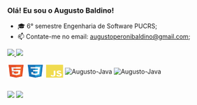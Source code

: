 ### Olá! Eu sou o Augusto Baldino!

- 🎓 6° semestre Engenharia de Software PUCRS;
- 📫 Contate-me no email: augustoperonibaldino@gmail.com;

<div>
  <a href="https://github.com/AugustoPBaldino">
  <img height="150em" src="https://github-readme-stats.vercel.app/api/?username=AugustoPBaldino&repo=github-README.md&show_icons=true&theme=dracula" />
  <img height="150em" src="https://github-readme-stats.vercel.app/api/top-langs/?username=AugustoPBaldino&layout=compact&langs_count=16&theme=dracula" />
  </a>
</div>

<div style="display: inline_block"><br>
  <img align="center" alt="Augusto-HTML" height="30" width="40" src="https://raw.githubusercontent.com/devicons/devicon/master/icons/html5/html5-original.svg">
  <img align="center" alt="Augusto-CSS" height="30" width="40" src="https://raw.githubusercontent.com/devicons/devicon/master/icons/css3/css3-original.svg">
  <img align="center" alt="Augusto-Js" height="30" width="40" src="https://raw.githubusercontent.com/devicons/devicon/master/icons/javascript/javascript-plain.svg">
  <img align="center" alt="Augusto-Java" height="30" width="40" src="https://cdn.jsdelivr.net/gh/devicons/devicon/icons/java/java-original.svg">
  <img align="center" alt="Augusto-Java" height="30" width="40" src="https://img.icons8.com/?size=100&id=90519&format=png&color=000000">
</div>

##

<div> 
  <a href = "mailto:augustoperonibaldino@gmail.com"><img src="https://img.shields.io/badge/-Gmail-%23333?style=for-the-badge&logo=gmail&logoColor=white" target="_blank"></a>
  <a href="https://www.linkedin.com/in/augusto-baldino-730ba1248/" target="_blank"><img src="https://img.shields.io/badge/-LinkedIn-%230077B5?style=for-the-badge&logo=linkedin&logoColor=white" target="_blank"></a> 
  
</div>


